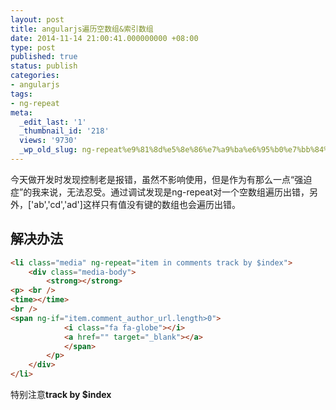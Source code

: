 ```yaml
---
layout: post
title: angularjs遍历空数组&索引数组
date: 2014-11-14 21:00:41.000000000 +08:00
type: post
published: true
status: publish
categories:
- angularjs
tags:
- ng-repeat
meta:
  _edit_last: '1'
  _thumbnail_id: '218'
  views: '9730'
  _wp_old_slug: ng-repeat%e9%81%8d%e5%8e%86%e7%a9%ba%e6%95%b0%e7%bb%84%e6%88%96%e6%97%a0%e9%94%ae%e5%90%8d%e7%9a%84%e6%95%b0%e7%bb%84%e9%97%ae%e9%a2%98%e7%9a%84%e8%a7%a3%e5%86%b3
---
```

今天做开发时发现控制老是报错，虽然不影响使用，但是作为有那么一点“强迫症”的我来说，无法忍受。通过调试发现是ng-repeat对一个空数组遍历出错，另外，['ab','cd','ad']这样只有值没有键的数组也会遍历出错。

## 解决办法
```html
<li class="media" ng-repeat="item in comments track by $index">
    <div class="media-body">
        <strong></strong>
<p> <br />
<time></time>
<br />
<span ng-if="item.comment_author_url.length>0">
            <i class="fa fa-globe"></i> 
            <a href="" target="_blank"></a>
            </span>
        </p>
    </div>
</li>
```

特别注意**track by $index**